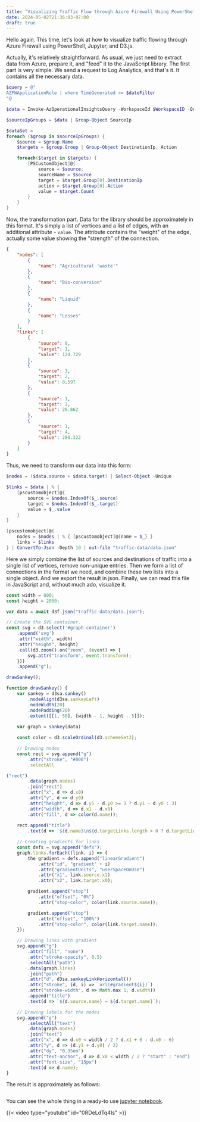 ```yaml
---
title: 'Visualizing Traffic Flow through Azure Firewall Using PowerShell, Jupyter, and d3js'
date: 2024-05-02T21:36:03-07:00
draft: true
---
```


<script type="module" src="display.js"></script>

Hello again. This time, let's look at how to visualize traffic flowing through Azure Firewall using PowerShell, Jupyter, and D3.js.

<!--more-->

Actually, it's relatively straightforward. As usual, we just need to extract data from Azure, prepare it, and "feed" it to the JavaScript library. The first part is very simple. We send a request to Log Analytics, and that's it. It contains all the necessary data.

```powershell
$query = @"
AZFWApplicationRule | where TimeGenerated >= $dateFilter
"@

$data = Invoke-AzOperationalInsightsQuery -WorkspaceId $WorkspaceID -Query $query -ErrorAction Stop | Select-Object -ExpandProperty Results

$sourceIpGroups = $data | Group-Object SourceIp

$dataSet = 
foreach ($group in $sourceIpGroups) {
    $source = $group.Name
    $targets = $group.Group | Group-Object DestinationIp, Action

    foreach($target in $targets) {
        [PSCustomObject]@{
            source = $source;
            sourceName = $source
            target = $target.Group[0].DestinationIp
            action = $target.Group[0].Action
            value = $target.Count
        }
    }
}
```

Now, the transformation part. Data for the library should be approximately in this format. It's simply a list of vertices and a list of edges, with an additional attribute - `value`. The attribute contains the "weight" of the edge, actually some value showing the "strength" of the connection.

```json
{
    "nodes": [
        {
            "name": "Agricultural 'waste'"
        },
        {
            "name": "Bio-conversion"
        },
        {
            "name": "Liquid"
        },
        {
            "name": "Losses"
        }
    ],
    "links": [
        {
            "source": 0,
            "target": 1,
            "value": 124.729
        },
        {
            "source": 1,
            "target": 2,
            "value": 0.597
        },
        {
            "source": 1,
            "target": 3,
            "value": 26.862
        },
        {
            "source": 1,
            "target": 4,
            "value": 280.322
        }
    ]
}
```

Thus, we need to transform our data into this form:

```powershell
$nodes = ($data.source + $data.target) | Select-Object -Unique

$links = $data | % {
    [pscustomobject]@{
        source = $nodes.IndexOf($_.source)
        target = $nodes.IndexOf($_.target)
        value = $_.value
    }
}

[pscustomobject]@{
    nodes = $nodes | % { [pscustomobject]@{name = $_} }
    links = $links
} | ConvertTo-Json -Depth 10 | out-file "traffic-data/data.json"
```

Here we simply combine the list of sources and destinations of traffic into a single list of vertices, remove non-unique entries. Then we form a list of connections in the format we need, and combine these two lists into a single object. And we export the result in json.
Finally, we can read this file in JavaScript and, without much ado, visualize it.

```js
const width = 800;
const height = 2000;

var data = await d3f.json("traffic-data/data.json");

// Create the SVG container.
const svg = d3.select('#graph-container')
    .append('svg')
    .attr("width", width)
    .attr("height", height)
    .call(d3.zoom().on("zoom", (event) => {
        svg.attr("transform", event.transform);
    }))
    .append("g");

drawSankey();

function drawSankey() {
    var sankey = d3sa.sankey()
        .nodeAlign(d3sa.sankeyLeft)
        .nodeWidth(20)
        .nodePadding(20)
        .extent([[1, 50], [width - 1, height - 5]]);
    
    var graph = sankey(data)

    const color = d3.scaleOrdinal(d3.schemeSet3);

    // Drawing nodes
    const rect = svg.append("g")
        .attr("stroke", "#000")
        .selectAll

("rect")
        .data(graph.nodes)
        .join("rect")
        .attr("x", d => d.x0)
        .attr("y", d => d.y0)
        .attr("height", d => d.y1 - d.y0 >= 3 ? d.y1 - d.y0 : 3)
        .attr("width", d => d.x1 - d.x0)
        .attr("fill", d => color(d.name));
    
    rect.append("title")
        .text(d => `${d.name}\n${d.targetLinks.length > 0 ? d.targetLinks.map(o => o.source.name).join("\n") : ""}`);

    // Creating gradients for links
    const defs = svg.append("defs");
    graph.links.forEach((link, i) => {
        the gradient = defs.append("linearGradient")
            .attr("id", "gradient" + i)
            .attr("gradientUnits", "userSpaceOnUse")
            .attr("x1", link.source.x1)
            .attr("x2", link.target.x0);

        gradient.append("stop")
            .attr("offset", "0%")
            .attr("stop-color", color(link.source.name));

        gradient.append("stop")
            .attr("offset", "100%")
            .attr("stop-color", color(link.target.name));
    });

    // Drawing links with gradient
    svg.append("g")
        .attr("fill", "none")
        .attr("stroke-opacity", 0.5)
        .selectAll("path")
        .data(graph.links)
        .join("path")
        .attr("d", d3sa.sankeyLinkHorizontal())
        .attr("stroke", (d, i) => `url(#gradient${i})`)
        .attr("stroke-width", d => Math.max 1, d.width))
        .append("title")
        .text(d => `${d.source.name} → ${d.target.name}`);

    // Drawing labels for the nodes
    svg.append("g")
        .selectAll("text")
        .data(graph.nodes)
        .join("text")
        .attr("x", d => d.x0 < width / 2 ? d.x1 + 6 : d.x0 - 6)
        .attr("y", d => (d.y1 + d.y0) / 2)
        .attr("dy", "0.35em")
        .attr("text-anchor", d => d.x0 < width / 2 ? "start" : "end")
        .attr("font-size", "15px")
        .text(d => d.name);
}
```

The result is approximately as follows:

<div style="display: flex; justify-content: space-between;">
    <div id="graph-container" style="flex-grow: 1;"></div>
</div>

You can see the whole thing in a ready-to use [jupyter notebook](https://github.com/eosfor/scripting-notes/blob/main/notebooks/en/traffic-through-AzureFW-d3js.ipynb).

{{< video type="youtube" id="0RDeLdTq4Is" >}}